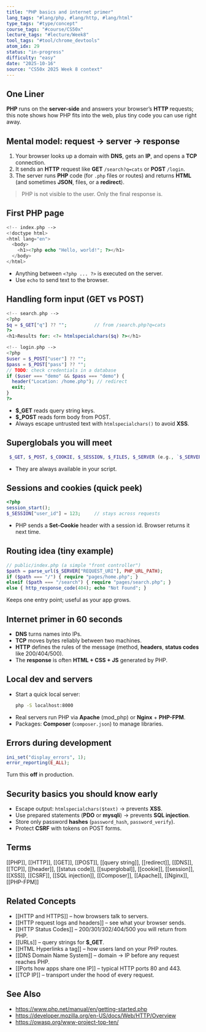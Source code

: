 ```yaml
---
title: "PHP basics and internet primer"
lang_tags: "#lang/php, #lang/http, #lang/html"
type_tags: "#type/concept"
course_tags: "#course/CS50x"
lecture_tags: "#lecture/Week8"
tool_tags: "#tool/chrome_devtools"
atom_idx: 29
status: "in-progress"
difficulty: "easy"
date: "2025-10-16"
source: "CS50x 2025 Week 8 context"
---
```


## One Liner
**PHP** runs on the **server-side** and answers your browser’s **HTTP** requests; this note shows how PHP fits into the web, plus tiny code you can use right away.

## Mental model: request → server → response
1. Your browser looks up a domain with **DNS**, gets an **IP**, and opens a **TCP** connection.
2. It sends an **HTTP** request like **GET** `/search?q=cats` or **POST** `/login`.
3. The server runs **PHP** code (for `.php` files or routes) and returns **HTML** (and sometimes **JSON**, files, or a **redirect**).

> PHP is not visible to the user. Only the final response is.

## First PHP page
```php
<!-- index.php -->
<!doctype html>
<html lang="en">
  <body>
    <h1><?php echo "Hello, world!"; ?></h1>
  </body>
</html>
```
- Anything between `<?php ... ?>` is executed on the server.
- Use `echo` to send text to the browser.

## Handling form input (GET vs POST)
```php
<!-- search.php -->
<?php
$q = $_GET["q"] ?? "";          // from /search.php?q=cats
?>
<h1>Results for: <?= htmlspecialchars($q) ?></h1>
```

```php
<!-- login.php -->
<?php
$user = $_POST["user"] ?? "";
$pass = $_POST["pass"] ?? "";
// TODO: check credentials in a database
if ($user === "demo" && $pass === "demo") {
  header("Location: /home.php"); // redirect
  exit;
}
?>
```
- **$_GET** reads query string keys.  
- **$_POST** reads form body from POST.  
- Always escape untrusted text with `htmlspecialchars()` to avoid **XSS**.

## Superglobals you will meet
```php
 $_GET, $_POST, $_COOKIE, $_SESSION, $_FILES, $_SERVER (e.g., `$_SERVER["REQUEST_URI"]`).
  ```
- They are always available in your script.

## Sessions and cookies (quick peek)
```php
<?php
session_start();
$_SESSION["user_id"] = 123;     // stays across requests
```
- PHP sends a **Set-Cookie** header with a session id. Browser returns it next time.

## Routing idea (tiny example)
```php
// public/index.php (a simple "front controller")
$path = parse_url($_SERVER["REQUEST_URI"], PHP_URL_PATH);
if ($path === "/") { require "pages/home.php"; }
elseif ($path === "/search") { require "pages/search.php"; }
else { http_response_code(404); echo "Not Found"; }
```
Keeps one entry point; useful as your app grows.

## Internet primer in 60 seconds
- **DNS** turns names into IPs.  
- **TCP** moves bytes reliably between two machines.  
- **HTTP** defines the rules of the message (method, **headers**, **status codes** like 200/404/500).  
- The **response** is often **HTML + CSS + JS** generated by PHP.

## Local dev and servers
- Start a quick local server:  
  ```bash
  php -S localhost:8000
  ```
- Real servers run PHP via **Apache** (mod_php) or **Nginx** + **PHP-FPM**.
- Packages: **Composer** (`composer.json`) to manage libraries.

## Errors during development
```php
ini_set("display_errors", 1);
error_reporting(E_ALL);
```
Turn this **off** in production.

## Security basics you should know early
- Escape output: `htmlspecialchars($text)` → prevents **XSS**.
- Use prepared statements (**PDO** or **mysqli**) → prevents **SQL injection**.
- Store only password **hashes** (`password_hash`, `password_verify`).
- Protect **CSRF** with tokens on POST forms.

## Terms
[[PHP]], [[HTTP]], [[GET]], [[POST]], [[query string]], [[redirect]], [[DNS]], [[TCP]], [[header]], [[status code]], [[superglobal]], [[cookie]], [[session]], [[XSS]], [[CSRF]], [[SQL injection]], [[Composer]], [[Apache]], [[Nginx]], [[PHP-FPM]]

## Related Concepts
- [[HTTP and HTTPS]] – how browsers talk to servers.
- [[HTTP request logs and headers]] – see what your browser sends.
- [[HTTP Status Codes]] – 200/301/302/404/500 you will return from PHP.
- [[URLs]] – query strings for **$_GET**.
- [[HTML Hyperlinks a tag]] – how users land on your PHP routes.
- [[DNS Domain Name System]] – domain → IP before any request reaches PHP.
- [[Ports how apps share one IP]] – typical HTTP ports 80 and 443.
- [[TCP IP]] – transport under the hood of every request.

## See Also
- https://www.php.net/manual/en/getting-started.php
- https://developer.mozilla.org/en-US/docs/Web/HTTP/Overview
- https://owasp.org/www-project-top-ten/
